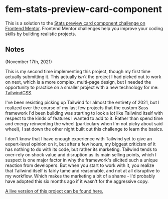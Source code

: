 # fem-stats-preview-card-component

This is a solution to the [Stats preview card component challenge on Frontend Mentor](https://www.frontendmentor.io/challenges/stats-preview-card-component-8JqbgoU62). Frontend Mentor challenges help you improve your coding skills by building realistic projects. 

## Notes

(November 17th, 2021)

This is my second time implementing this project, though my first time actually submitting it. This actually *isn't* the project I had picked out to work on next, which is a more complex, multi-page design, but I needed the opportunity to practice on a smaller project with a new technology for me: [TailwindCSS](https://tailwindcss.com/).

I've been resisting picking up Tailwind for almost the entirety of 2021, but I realized over the course of my last few projects that the custom Sass framework I'd been building was starting to look a *lot* like Tailwind itself with respect to the kinds of features I wanted to add to it. Rather than spend time and energy reinventing the wheel (particulary when I'm not picky about said wheel), I sat down the other night built out this challenge to learn the basics.

I don't know that I have enough experience with Tailwind yet to give an expert-level opinion on it, but after a few hours, my biggest criticism of it has nothing to do with its code, but rather its marketing. Tailwind tends to over-rely on shock value and disruption as its main selling points, which I suspect is one major factor in why the framework's elicited such a unique reaction from developers. But when you start to work with it, you realize that Tailwind itself is fairly tame and reasonable, and not at all disruptive to my workflow. Which makes the marketing a bit of a shame - I'd probably have adopted this six months ago if it wasn't for the aggressive copy.

[A live version of this project can be found here.](https://zealous-bone.surge.sh/)

